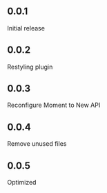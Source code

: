 ## 0.0.1

Initial release

## 0.0.2

Restyling plugin

## 0.0.3

Reconfigure Moment to New API

## 0.0.4

Remove unused files

## 0.0.5

Optimized